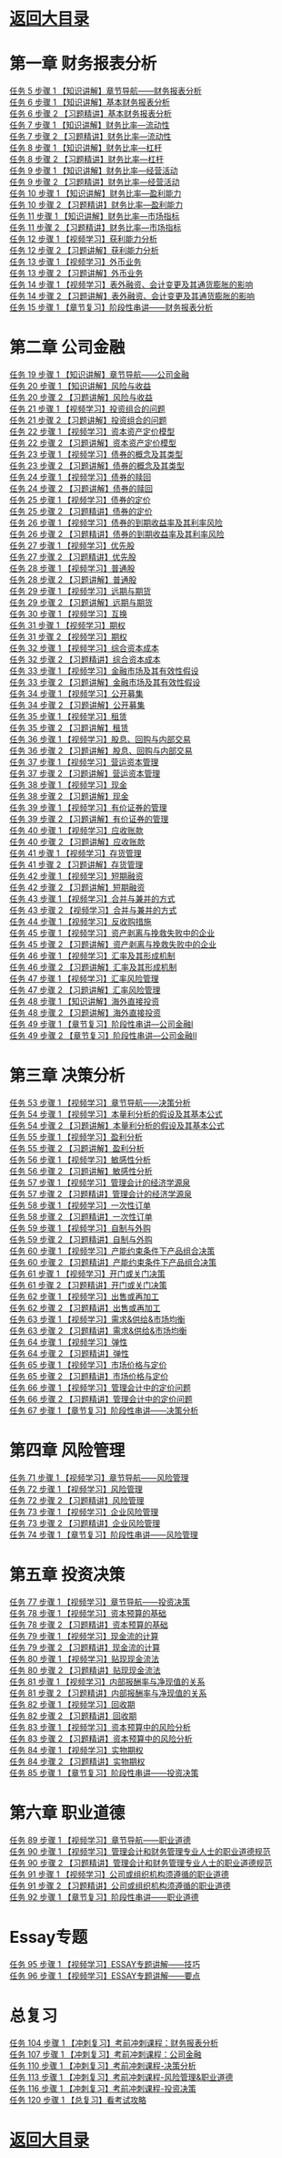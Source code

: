 # <a href="https://github.com/yangchenlarkin/gaodun/blob/master/README.md" target="_blank">返回大目录</a>

# 第一章 财务报表分析

<div><a href="http://106.14.192.253:6565/static/fixedm3u8/08segV5C0g172OYs.m3u8" target="_blank">任务 5  步骤 1 【知识讲解】章节导航——财务报表分析</a></div>
<div><a href="http://106.14.192.253:6565/static/fixedm3u8/08sdHB8W0g1qwYEf.m3u8" target="_blank">任务 6  步骤 1 【知识讲解】基本财务报表分析</a></div>
<div><a href="http://106.14.192.253:6565/static/fixedm3u8/08sdJwef0g1m34Oy.m3u8" target="_blank">任务 6  步骤 2 【习题精讲】基本财务报表分析</a></div>
<div><a href="http://106.14.192.253:6565/static/fixedm3u8/08sdNReV0g1tdx1x.m3u8" target="_blank">任务 7  步骤 1 【知识讲解】财务比率—流动性</a></div>
<div><a href="http://106.14.192.253:6565/static/fixedm3u8/08sdQ30e0g1jo0!G.m3u8" target="_blank">任务 7  步骤 2 【习题精讲】财务比率—流动性</a></div>
<div><a href="http://106.14.192.253:6565/static/fixedm3u8/08tcOR9s0g1MTEx1.m3u8" target="_blank">任务 8  步骤 1 【知识讲解】财务比率—杠杆</a></div>
<div><a href="http://106.14.192.253:6565/static/fixedm3u8/08sdGa5R0g1k423r.m3u8" target="_blank">任务 8  步骤 2 【习题精讲】财务比率—杠杆</a></div>
<div><a href="http://106.14.192.253:6565/static/fixedm3u8/08tcRPeW0g1s82yB.m3u8" target="_blank">任务 9  步骤 1 【知识讲解】财务比率—经营活动</a></div>
<div><a href="http://106.14.192.253:6565/static/fixedm3u8/08sdNad!0g1a2cuH.m3u8" target="_blank">任务 9  步骤 2 【习题精讲】财务比率—经营活动</a></div>
<div><a href="http://106.14.192.253:6565/static/fixedm3u8/08sdVF600g1xC2!g.m3u8" target="_blank">任务 10  步骤 1 【知识讲解】财务比率—盈利能力</a></div>
<div><a href="http://106.14.192.253:6565/static/fixedm3u8/08se01bo0g193OCB.m3u8" target="_blank">任务 10  步骤 2 【习题精讲】财务比率—盈利能力</a></div>
<div><a href="http://106.14.192.253:6565/static/fixedm3u8/08sdRn4K0g1MiH6b.m3u8" target="_blank">任务 11  步骤 1 【知识讲解】财务比率—市场指标</a></div>
<div><a href="http://106.14.192.253:6565/static/fixedm3u8/08sdUFaE0g1eiM1p.m3u8" target="_blank">任务 11  步骤 2 【习题精讲】财务比率—市场指标</a></div>
<div><a href="http://106.14.192.253:6565/static/fixedm3u8/08se4A520g1tLMJ0.m3u8" target="_blank">任务 12  步骤 1 【视频学习】获利能力分析</a></div>
<div><a href="http://106.14.192.253:6565/static/fixedm3u8/08se6Ect0g19fK1W.m3u8" target="_blank">任务 12  步骤 2 【习题讲解】获利能力分析</a></div>
<div><a href="http://106.14.192.253:6565/static/fixedm3u8/08sefodQ0g1i1IBt.m3u8" target="_blank">任务 13  步骤 1 【视频学习】外币业务</a></div>
<div><a href="http://106.14.192.253:6565/static/fixedm3u8/08segH0n0g13hnUy.m3u8" target="_blank">任务 13  步骤 2 【习题讲解】外币业务</a></div>
<div><a href="http://106.14.192.253:6565/static/fixedm3u8/08se0Ceu0g1ffKA1.m3u8" target="_blank">任务 14  步骤 1 【视频学习】表外融资、会计变更及其通货膨胀的影响</a></div>
<div><a href="http://106.14.192.253:6565/static/fixedm3u8/08se1Ech0g12Xof3.m3u8" target="_blank">任务 14  步骤 2 【习题讲解】表外融资、会计变更及其通货膨胀的影响</a></div>
<div><a href="http://106.14.192.253:6565/static/fixedm3u8/08se9U3Z0g1AMgqb.m3u8" target="_blank">任务 15  步骤 1 【章节复习】阶段性串讲——财务报表分析</a></div>

# 第二章 公司金融

<div><a href="http://106.14.192.253:6565/static/fixedm3u8/08shLl470g1bssMa.m3u8" target="_blank">任务 19  步骤 1 【知识讲解】章节导航——公司金融</a></div>
<div><a href="http://106.14.192.253:6565/static/fixedm3u8/08se1S0h0g1ueVwh.m3u8" target="_blank">任务 20  步骤 1 【知识讲解】风险与收益</a></div>
<div><a href="http://106.14.192.253:6565/static/fixedm3u8/08se3W0j0g18tSQg.m3u8" target="_blank">任务 20  步骤 2 【习题讲解】风险与收益</a></div>
<div><a href="http://106.14.192.253:6565/static/fixedm3u8/08secAaY0g1s1HRR.m3u8" target="_blank">任务 21  步骤 1 【视频学习】投资组合的问题</a></div>
<div><a href="http://106.14.192.253:6565/static/fixedm3u8/08seeD960g1aivmG.m3u8" target="_blank">任务 21  步骤 2 【习题讲解】投资组合的问题</a></div>
<div><a href="http://106.14.192.253:6565/static/fixedm3u8/08sezi1r0g1xgCdj.m3u8" target="_blank">任务 22  步骤 1 【视频学习】资本资产定价模型</a></div>
<div><a href="http://106.14.192.253:6565/static/fixedm3u8/08seBD8H0g19koti.m3u8" target="_blank">任务 22  步骤 2 【习题讲解】资本资产定价模型</a></div>
<div><a href="http://106.14.192.253:6565/static/fixedm3u8/08sevebk0g1qBMuZ.m3u8" target="_blank">任务 23  步骤 1 【视频学习】债券的概念及其类型</a></div>
<div><a href="http://106.14.192.253:6565/static/fixedm3u8/08sex5bZ0g16lH3K.m3u8" target="_blank">任务 23  步骤 2 【习题讲解】债券的概念及其类型</a></div>
<div><a href="http://106.14.192.253:6565/static/fixedm3u8/08sexw7B0g1lNslk.m3u8" target="_blank">任务 24  步骤 1 【视频学习】债券的赎回</a></div>
<div><a href="http://106.14.192.253:6565/static/fixedm3u8/08sez57d0g12TWRu.m3u8" target="_blank">任务 24  步骤 2 【习题讲解】债券的赎回</a></div>
<div><a href="http://106.14.192.253:6565/static/fixedm3u8/08sesF8x0g1jFonn.m3u8" target="_blank">任务 25  步骤 1 【视频学习】债券的定价</a></div>
<div><a href="http://106.14.192.253:6565/static/fixedm3u8/08seuI9G0g16TdLu.m3u8" target="_blank">任务 25  步骤 2 【习题精讲】债券的定价</a></div>
<div><a href="http://106.14.192.253:6565/static/fixedm3u8/08seqz6t0g1ou2Hh.m3u8" target="_blank">任务 26  步骤 1 【视频学习】债券的到期收益率及其利率风险</a></div>
<div><a href="http://106.14.192.253:6565/static/fixedm3u8/08sesgeI0g15mISr.m3u8" target="_blank">任务 26  步骤 2 【习题精讲】债券的到期收益率及其利率风险</a></div>
<div><a href="http://106.14.192.253:6565/static/fixedm3u8/08seEK9t0g1i48yN.m3u8" target="_blank">任务 27  步骤 1 【视频学习】优先股</a></div>
<div><a href="http://106.14.192.253:6565/static/fixedm3u8/08seG2830g18Md1q.m3u8" target="_blank">任务 27  步骤 2 【习题精讲】优先股</a></div>
<div><a href="http://106.14.192.253:6565/static/fixedm3u8/08tcWQbz0g1mXh65.m3u8" target="_blank">任务 28  步骤 1 【视频学习】普通股</a></div>
<div><a href="http://106.14.192.253:6565/static/fixedm3u8/08seDX4l0g1b2V9a.m3u8" target="_blank">任务 28  步骤 2 【习题讲解】普通股</a></div>
<div><a href="http://106.14.192.253:6565/static/fixedm3u8/08seGE7A0g1eosUK.m3u8" target="_blank">任务 29  步骤 1 【视频学习】远期与期货</a></div>
<div><a href="http://106.14.192.253:6565/static/fixedm3u8/08seHH1Y0g11!mAH.m3u8" target="_blank">任务 29  步骤 2 【习题讲解】远期与期货</a></div>
<div><a href="http://106.14.192.253:6565/static/fixedm3u8/08sf0L0l0g1c4YCL.m3u8" target="_blank">任务 30  步骤 1 【视频学习】互换</a></div>
<div><a href="http://106.14.192.253:6565/static/fixedm3u8/08sf1FaO0g1D3hNB.m3u8" target="_blank">任务 31  步骤 1 【视频学习】期权</a></div>
<div><a href="http://106.14.192.253:6565/static/fixedm3u8/08sf4u7Y0g19WsKz.m3u8" target="_blank">任务 31  步骤 2 【视频学习】期权</a></div>
<div><a href="http://106.14.192.253:6565/static/fixedm3u8/08sfCceh0g1Fgw9o.m3u8" target="_blank">任务 32  步骤 1 【视频学习】综合资本成本</a></div>
<div><a href="http://106.14.192.253:6565/static/fixedm3u8/08sfFr4V0g1rybkJ.m3u8" target="_blank">任务 32  步骤 2 【习题精讲】综合资本成本</a></div>
<div><a href="http://106.14.192.253:6565/static/fixedm3u8/08sfvycS0g1nqwAc.m3u8" target="_blank">任务 33  步骤 1 【视频学习】金融市场及其有效性假设</a></div>
<div><a href="http://106.14.192.253:6565/static/fixedm3u8/08sfxt2n0g19Uol5.m3u8" target="_blank">任务 33  步骤 2 【习题讲解】金融市场及其有效性假设</a></div>
<div><a href="http://106.14.192.253:6565/static/fixedm3u8/08sfrfeJ0g1as2K6.m3u8" target="_blank">任务 34  步骤 1 【视频学习】公开募集</a></div>
<div><a href="http://106.14.192.253:6565/static/fixedm3u8/08sfs63W0g11hUSj.m3u8" target="_blank">任务 34  步骤 2 【习题讲解】公开募集</a></div>
<div><a href="http://106.14.192.253:6565/static/fixedm3u8/08thTE0B0g1htU3G.m3u8" target="_blank">任务 35  步骤 1 【视频学习】租赁</a></div>
<div><a href="http://106.14.192.253:6565/static/fixedm3u8/08sfJC4T0g166N7I.m3u8" target="_blank">任务 35  步骤 2 【习题讲解】租赁</a></div>
<div><a href="http://106.14.192.253:6565/static/fixedm3u8/08sfsc9R0g1pWDGo.m3u8" target="_blank">任务 36  步骤 1 【视频学习】股息、回购与内部交易</a></div>
<div><a href="http://106.14.192.253:6565/static/fixedm3u8/08sful7e0g1eQ4VD.m3u8" target="_blank">任务 36  步骤 2 【习题讲解】股息、回购与内部交易</a></div>
<div><a href="http://106.14.192.253:6565/static/fixedm3u8/08sfAf8m0g1kQnQ7.m3u8" target="_blank">任务 37  步骤 1 【视频学习】营运资本管理</a></div>
<div><a href="http://106.14.192.253:6565/static/fixedm3u8/08sfBS9E0g13Ik6H.m3u8" target="_blank">任务 37  步骤 2 【习题讲解】营运资本管理</a></div>
<div><a href="http://106.14.192.253:6565/static/fixedm3u8/08sfyf7S0g1jzHwv.m3u8" target="_blank">任务 38  步骤 1 【视频学习】现金</a></div>
<div><a href="http://106.14.192.253:6565/static/fixedm3u8/08sfzNaq0g15qAhz.m3u8" target="_blank">任务 38  步骤 2 【习题讲解】现金</a></div>
<div><a href="http://106.14.192.253:6565/static/fixedm3u8/08sh5i010g1x6NTt.m3u8" target="_blank">任务 39  步骤 1 【视频学习】有价证券的管理</a></div>
<div><a href="http://106.14.192.253:6565/static/fixedm3u8/08sh7V940g168Q8J.m3u8" target="_blank">任务 39  步骤 2 【习题讲解】有价证券的管理</a></div>
<div><a href="http://106.14.192.253:6565/static/fixedm3u8/08sgUv0w0g1vrRzL.m3u8" target="_blank">任务 40  步骤 1 【视频学习】应收账款</a></div>
<div><a href="http://106.14.192.253:6565/static/fixedm3u8/08sh0Ibj0g1ltN8l.m3u8" target="_blank">任务 40  步骤 2 【习题讲解】应收账款</a></div>
<div><a href="http://106.14.192.253:6565/static/fixedm3u8/08sgLT3W0g1kPiSU.m3u8" target="_blank">任务 41  步骤 1 【视频学习】存货管理</a></div>
<div><a href="http://106.14.192.253:6565/static/fixedm3u8/08sgNy9A0g1iqTxk.m3u8" target="_blank">任务 41  步骤 2 【习题讲解】存货管理</a></div>
<div><a href="http://106.14.192.253:6565/static/fixedm3u8/08sgP2dW0g1x889c.m3u8" target="_blank">任务 42  步骤 1 【视频学习】短期融资</a></div>
<div><a href="http://106.14.192.253:6565/static/fixedm3u8/08sgRB9T0g15EOWz.m3u8" target="_blank">任务 42  步骤 2 【习题讲解】短期融资</a></div>
<div><a href="http://106.14.192.253:6565/static/fixedm3u8/08sgT06m0g1gFje4.m3u8" target="_blank">任务 43  步骤 1 【视频学习】合并与兼并的方式</a></div>
<div><a href="http://106.14.192.253:6565/static/fixedm3u8/08sgUjdO0g12lYSU.m3u8" target="_blank">任务 43  步骤 2 【视频学习】合并与兼并的方式</a></div>
<div><a href="http://106.14.192.253:6565/static/fixedm3u8/08sgS40N0g1c5o32.m3u8" target="_blank">任务 44  步骤 1 【视频学习】反收购措施</a></div>
<div><a href="http://106.14.192.253:6565/static/fixedm3u8/08shDi9e0g1sMhWl.m3u8" target="_blank">任务 45  步骤 1 【视频学习】资产剥离与挽救失败中的企业</a></div>
<div><a href="http://106.14.192.253:6565/static/fixedm3u8/08shFwek0g19YJFa.m3u8" target="_blank">任务 45  步骤 2 【习题讲解】资产剥离与挽救失败中的企业</a></div>
<div><a href="http://106.14.192.253:6565/static/fixedm3u8/08shAU2d0g1fNwQb.m3u8" target="_blank">任务 46  步骤 1 【视频学习】汇率及其形成机制</a></div>
<div><a href="http://106.14.192.253:6565/static/fixedm3u8/08shCab10g1eA60s.m3u8" target="_blank">任务 46  步骤 2 【习题讲解】汇率及其形成机制</a></div>
<div><a href="http://106.14.192.253:6565/static/fixedm3u8/08shxTbD0g1scArF.m3u8" target="_blank">任务 47  步骤 1 【视频学习】汇率风险管理</a></div>
<div><a href="http://106.14.192.253:6565/static/fixedm3u8/08shA86v0g1aiOxi.m3u8" target="_blank">任务 47  步骤 2 【习题讲解】汇率风险管理</a></div>
<div><a href="http://106.14.192.253:6565/static/fixedm3u8/08shGhfr0g1hdyZw.m3u8" target="_blank">任务 48  步骤 1 【知识讲解】海外直接投资</a></div>
<div><a href="http://106.14.192.253:6565/static/fixedm3u8/08shHEbG0g12ia5d.m3u8" target="_blank">任务 48  步骤 2 【习题讲解】海外直接投资</a></div>
<div><a href="http://106.14.192.253:6565/static/fixedm3u8/08shHPch0g1Htvvv.m3u8" target="_blank">任务 49  步骤 1 【章节复习】阶段性串讲—公司金融I</a></div>
<div><a href="http://106.14.192.253:6565/static/fixedm3u8/08sjyMb80g1tNZCz.m3u8" target="_blank">任务 49  步骤 2 【章节复习】阶段性串讲—公司金融II</a></div>

# 第三章 决策分析

<div><a href="http://106.14.192.253:6565/static/fixedm3u8/08sjw98g0g15IliQ.m3u8" target="_blank">任务 53  步骤 1 【视频学习】章节导航——决策分析</a></div>
<div><a href="http://106.14.192.253:6565/static/fixedm3u8/08sj3X0R0g1gm@dU.m3u8" target="_blank">任务 54  步骤 1 【视频学习】本量利分析的假设及其基本公式</a></div>
<div><a href="http://106.14.192.253:6565/static/fixedm3u8/08sj5f6c0g1adjXL.m3u8" target="_blank">任务 54  步骤 2 【习题讲解】本量利分析的假设及其基本公式</a></div>
<div><a href="http://106.14.192.253:6565/static/fixedm3u8/08sjdX350g1q7cbU.m3u8" target="_blank">任务 55  步骤 1 【视频学习】盈利分析</a></div>
<div><a href="http://106.14.192.253:6565/static/fixedm3u8/08sjg25z0g1cacZo.m3u8" target="_blank">任务 55  步骤 2 【习题讲解】盈利分析</a></div>
<div><a href="http://106.14.192.253:6565/static/fixedm3u8/08sjaJ2i0g1gDKTb.m3u8" target="_blank">任务 56  步骤 1 【视频学习】敏感性分析</a></div>
<div><a href="http://106.14.192.253:6565/static/fixedm3u8/08sjc2ft0g13qEUO.m3u8" target="_blank">任务 56  步骤 2 【习题讲解】敏感性分析</a></div>
<div><a href="http://106.14.192.253:6565/static/fixedm3u8/08sj7t3f0g1rR!Zu.m3u8" target="_blank">任务 57  步骤 1 【视频学习】管理会计的经济学源泉</a></div>
<div><a href="http://106.14.192.253:6565/static/fixedm3u8/08sj9Dek0g1dVsee.m3u8" target="_blank">任务 57  步骤 2 【习题精讲】管理会计的经济学源泉</a></div>
<div><a href="http://106.14.192.253:6565/static/fixedm3u8/08sjcic@0g1cY1wM.m3u8" target="_blank">任务 58  步骤 1 【视频学习】一次性订单</a></div>
<div><a href="http://106.14.192.253:6565/static/fixedm3u8/08sjdhdT0g192pWR.m3u8" target="_blank">任务 58  步骤 2 【习题精讲】一次性订单</a></div>
<div><a href="http://106.14.192.253:6565/static/fixedm3u8/08sjgXea0g1cxCaV.m3u8" target="_blank">任务 59  步骤 1 【视频学习】自制与外购</a></div>
<div><a href="http://106.14.192.253:6565/static/fixedm3u8/08sjhW5x0g18ths9.m3u8" target="_blank">任务 59  步骤 2 【习题精讲】自制与外购</a></div>
<div><a href="http://106.14.192.253:6565/static/fixedm3u8/08sj63fg0g1bIie3.m3u8" target="_blank">任务 60  步骤 1 【视频学习】产能约束条件下产品组合决策</a></div>
<div><a href="http://106.14.192.253:6565/static/fixedm3u8/08sj70fi0g15XAxK.m3u8" target="_blank">任务 60  步骤 2 【习题精讲】产能约束条件下产品组合决策</a></div>
<div><a href="http://106.14.192.253:6565/static/fixedm3u8/08sjoe3U0g1cLZRZ.m3u8" target="_blank">任务 61  步骤 1 【视频学习】开门或关门决策</a></div>
<div><a href="http://106.14.192.253:6565/static/fixedm3u8/08tdEx920g15KY7T.m3u8" target="_blank">任务 61  步骤 2 【习题精讲】开门或关门决策</a></div>
<div><a href="http://106.14.192.253:6565/static/fixedm3u8/08sjjhb80g1ahIFZ.m3u8" target="_blank">任务 62  步骤 1 【视频学习】出售或再加工</a></div>
<div><a href="http://106.14.192.253:6565/static/fixedm3u8/08sjk49s0g14N4fS.m3u8" target="_blank">任务 62  步骤 2 【习题精讲】出售或再加工</a></div>
<div><a href="http://106.14.192.253:6565/static/fixedm3u8/08sjtE3m0g1qtB9m.m3u8" target="_blank">任务 63  步骤 1 【视频学习】需求&供给&市场均衡</a></div>
<div><a href="http://106.14.192.253:6565/static/fixedm3u8/08sjvC0d0g1703GH.m3u8" target="_blank">任务 63  步骤 2 【习题精讲】需求&供给&市场均衡</a></div>
<div><a href="http://106.14.192.253:6565/static/fixedm3u8/08sjkr4Z0g1fXwIO.m3u8" target="_blank">任务 64  步骤 1 【视频学习】弹性</a></div>
<div><a href="http://106.14.192.253:6565/static/fixedm3u8/08sjlEcW0g16FXiV.m3u8" target="_blank">任务 64  步骤 2 【习题精讲】弹性</a></div>
<div><a href="http://106.14.192.253:6565/static/fixedm3u8/08sjpL7Q0g1FyAUy.m3u8" target="_blank">任务 65  步骤 1 【视频学习】市场价格与定价</a></div>
<div><a href="http://106.14.192.253:6565/static/fixedm3u8/08sjt16j0g18bupX.m3u8" target="_blank">任务 65  步骤 2 【习题精讲】市场价格与定价</a></div>
<div><a href="http://106.14.192.253:6565/static/fixedm3u8/08sjwz7K0g1huGaz.m3u8" target="_blank">任务 66  步骤 1 【视频学习】管理会计中的定价问题</a></div>
<div><a href="http://106.14.192.253:6565/static/fixedm3u8/08sjxScA0g1boMon.m3u8" target="_blank">任务 66  步骤 2 【习题精讲】管理会计中的定价问题</a></div>
<div><a href="http://106.14.192.253:6565/static/fixedm3u8/08sjmb1R0g1qfcFx.m3u8" target="_blank">任务 67  步骤 1 【章节复习】阶段性串讲——决策分析</a></div>

# 第四章 风险管理

<div><a href="http://106.14.192.253:6565/static/fixedm3u8/08sjB54Q0g11ODcQ.m3u8" target="_blank">任务 71  步骤 1 【视频学习】章节导航——风险管理</a></div>
<div><a href="http://106.14.192.253:6565/static/fixedm3u8/08sjJM8s0g1rohw@.m3u8" target="_blank">任务 72  步骤 1 【视频学习】风险管理</a></div>
<div><a href="http://106.14.192.253:6565/static/fixedm3u8/08sjLLdb0g19k32z.m3u8" target="_blank">任务 72  步骤 2 【习题精讲】风险管理</a></div>
<div><a href="http://106.14.192.253:6565/static/fixedm3u8/08sjO87y0g1q2FVp.m3u8" target="_blank">任务 73  步骤 1 【视频学习】企业风险管理</a></div>
<div><a href="http://106.14.192.253:6565/static/fixedm3u8/08sjQ0bd0g151C3D.m3u8" target="_blank">任务 73  步骤 2 【习题精讲】企业风险管理</a></div>
<div><a href="http://106.14.192.253:6565/static/fixedm3u8/08sjNKdX0g14J5S5.m3u8" target="_blank">任务 74  步骤 1 【章节复习】阶段性串讲——风险管理</a></div>

# 第五章 投资决策

<div><a href="http://106.14.192.253:6565/static/fixedm3u8/08sjTn3S0g12FPPc.m3u8" target="_blank">任务 77  步骤 1 【视频学习】章节导航——投资决策</a></div>
<div><a href="http://106.14.192.253:6565/static/fixedm3u8/08sjTy6S0g1wsIBW.m3u8" target="_blank">任务 78  步骤 1 【视频学习】资本预算的基础</a></div>
<div><a href="http://106.14.192.253:6565/static/fixedm3u8/08sjVScw0g15QCT2.m3u8" target="_blank">任务 78  步骤 2 【习题精讲】资本预算的基础</a></div>
<div><a href="http://106.14.192.253:6565/static/fixedm3u8/08tdESbU0g1pK!Mn.m3u8" target="_blank">任务 79  步骤 1 【视频学习】现金流的计算</a></div>
<div><a href="http://106.14.192.253:6565/static/fixedm3u8/08sjSb6h0g1hbATA.m3u8" target="_blank">任务 79  步骤 2 【习题精讲】现金流的计算</a></div>
<div><a href="http://106.14.192.253:6565/static/fixedm3u8/08tbHp430g1v1Axz.m3u8" target="_blank">任务 80  步骤 1 【视频学习】贴现现金流法</a></div>
<div><a href="http://106.14.192.253:6565/static/fixedm3u8/08tbJm0j0g16!fMh.m3u8" target="_blank">任务 80  步骤 2 【习题精讲】贴现现金流法</a></div>
<div><a href="http://106.14.192.253:6565/static/fixedm3u8/08tbFA9t0g1gI4bK.m3u8" target="_blank">任务 81  步骤 1 【视频学习】内部报酬率与净现值的关系</a></div>
<div><a href="http://106.14.192.253:6565/static/fixedm3u8/08tcW27W0g1d4f2G.m3u8" target="_blank">任务 81  步骤 2 【习题精讲】内部报酬率与净现值的关系</a></div>
<div><a href="http://106.14.192.253:6565/static/fixedm3u8/08sjMv1B0g1amD@w.m3u8" target="_blank">任务 82  步骤 1 【视频学习】回收期</a></div>
<div><a href="http://106.14.192.253:6565/static/fixedm3u8/08sjNfdy0g179LcL.m3u8" target="_blank">任务 82  步骤 2 【习题精讲】回收期</a></div>
<div><a href="http://106.14.192.253:6565/static/fixedm3u8/08sjWk6e0g1dSQ1S.m3u8" target="_blank">任务 83  步骤 1 【视频学习】资本预算中的风险分析</a></div>
<div><a href="http://106.14.192.253:6565/static/fixedm3u8/08sjXl5t0g1776qG.m3u8" target="_blank">任务 83  步骤 2 【习题精讲】资本预算中的风险分析</a></div>
<div><a href="http://106.14.192.253:6565/static/fixedm3u8/08tbGD6R0g18yiZN.m3u8" target="_blank">任务 84  步骤 1 【视频学习】实物期权</a></div>
<div><a href="http://106.14.192.253:6565/static/fixedm3u8/08tbHbbI0g13rz@M.m3u8" target="_blank">任务 84  步骤 2 【习题精讲】实物期权</a></div>
<div><a href="http://106.14.192.253:6565/static/fixedm3u8/08tbDSc40g1lcesn.m3u8" target="_blank">任务 85  步骤 1 【章节复习】阶段性串讲——投资决策</a></div>

# 第六章 职业道德

<div><a href="http://106.14.192.253:6565/static/fixedm3u8/08tbJN5t0g126BRq.m3u8" target="_blank">任务 89  步骤 1 【视频学习】章节导航——职业道德</a></div>
<div><a href="http://106.14.192.253:6565/static/fixedm3u8/08seoS1r0g1gNyci.m3u8" target="_blank">任务 90  步骤 1 【视频学习】管理会计和财务管理专业人士的职业道德规范</a></div>
<div><a href="http://106.14.192.253:6565/static/fixedm3u8/08seq51O0g17Fak0.m3u8" target="_blank">任务 90  步骤 2 【习题精讲】管理会计和财务管理专业人士的职业道德规范</a></div>
<div><a href="http://106.14.192.253:6565/static/fixedm3u8/08seWl4y0g1wxk3h.m3u8" target="_blank">任务 91  步骤 1 【视频学习】公司或组织机构须遵循的职业道德</a></div>
<div><a href="http://106.14.192.253:6565/static/fixedm3u8/08sf0Bf90g11!!3S.m3u8" target="_blank">任务 91  步骤 2 【习题精讲】公司或组织机构须遵循的职业道德</a></div>
<div><a href="http://106.14.192.253:6565/static/fixedm3u8/08tbFbeX0g16FZ8V.m3u8" target="_blank">任务 92  步骤 1 【章节复习】阶段性串讲——职业道德</a></div>

# Essay专题

<div><a href="http://106.14.192.253:6565/static/fixedm3u8/08td2f0f0g1kigZG.m3u8" target="_blank">任务 95  步骤 1 【视频学习】ESSAY专题讲解——技巧</a></div>
<div><a href="http://106.14.192.253:6565/static/fixedm3u8/08tcIv5!0g1bwxaG.m3u8" target="_blank">任务 96  步骤 1 【视频学习】ESSAY专题讲解——要点</a></div>

# 总复习

<div><a href="http://106.14.192.253:6565/static/fixedm3u8/13qed31N021sJ3ws.m3u8" target="_blank">任务 104  步骤 1 【冲刺复习】考前冲刺课程：财务报表分析</a></div>
<div><a href="http://106.14.192.253:6565/static/fixedm3u8/13reqk5O021z5KmM.m3u8" target="_blank">任务 107  步骤 1 【冲刺复习】考前冲刺课程：公司金融</a></div>
<div><a href="http://106.14.192.253:6565/static/fixedm3u8/13qdSu8e021cxvCI.m3u8" target="_blank">任务 110  步骤 1 【冲刺复习】考前冲刺课程-决策分析</a></div>
<div><a href="http://106.14.192.253:6565/static/fixedm3u8/13qfyA8U0215htE4.m3u8" target="_blank">任务 113  步骤 1 【冲刺复习】考前冲刺课程-风险管理&职业道德</a></div>
<div><a href="http://106.14.192.253:6565/static/fixedm3u8/13qffVer021rEspj.m3u8" target="_blank">任务 116  步骤 1 【冲刺复习】考前冲刺课程-投资决策</a></div>
<div><a href="http://106.14.192.253:6565/static/fixedm3u8/13b9Lw6x0v1wk3nV.m3u8" target="_blank">任务 120  步骤 1 【总复习】看考试攻略</a></div>

# <a href="https://github.com/yangchenlarkin/gaodun/blob/master/README.md" target="_blank">返回大目录</a>
